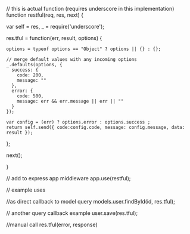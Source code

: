 
// this is actual function (requires underscore in this implementation)
function restful(req, res, next) {

  var self = res,
      _ = require('underscore');

  res.tful = function(err, result, options) {

    options = typeof options == "Object" ? options || {} : {};

    // merge default values with any incoming options
    _.defaults(options, {
      success: {
        code: 200,
        message: ""
      },
      error: {
        code: 500,
        message: err && err.message || err || ""
      }
    });

    var config = (err) ? options.error : options.success ;
    return self.send({ code:config.code, message: config.message, data: result });
  };

  next();

}


// add to express app middleware
app.use(restful);


// example uses

//as direct callback to model query
models.user.findById(id, res.tful);

// another query callback example
user.save(res.tful);

//manual call
res.tful(error, response)